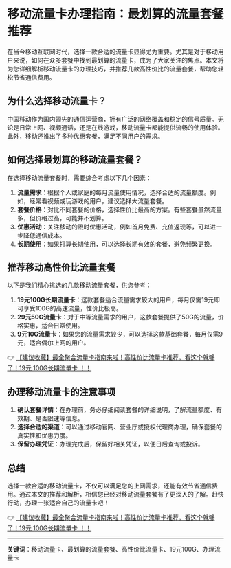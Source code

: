 # 移动流量卡办理指南：最划算的流量套餐推荐

在当今移动互联网时代，选择一款合适的流量卡显得尤为重要。尤其是对于移动用户来说，如何在众多套餐中找到最划算的流量卡，成为了大家关注的焦点。本文将为您详细解析移动流量卡的办理技巧，并推荐几款高性价比的流量套餐，帮助您轻松节省通信费用。

## 为什么选择移动流量卡？

中国移动作为国内领先的通信运营商，拥有广泛的网络覆盖和稳定的信号质量。无论是日常上网、视频通话，还是在线游戏，移动流量卡都能提供流畅的使用体验。此外，移动还推出了多种优惠套餐，满足不同用户的需求。

## 如何选择最划算的移动流量套餐？

在选择移动流量套餐时，需要综合考虑以下几个因素：

1. **流量需求**：根据个人或家庭的每月流量使用情况，选择合适的流量额度。例如，经常看视频或玩游戏的用户，建议选择大流量套餐。
2. **套餐价格**：对比不同套餐的价格，选择性价比最高的方案。有些套餐虽然流量多，但价格过高，可能并不划算。
3. **优惠活动**：关注移动的限时优惠活动，例如首月免费、充值返现等，可以进一步降低通信成本。
4. **长期使用**：如果打算长期使用，可以选择长期有效的套餐，避免频繁更换。

## 推荐移动高性价比流量套餐

以下是我们精心挑选的几款移动流量套餐，供您参考：

1. **19元100G长期流量卡**：这款套餐适合流量需求较大的用户，每月仅需19元即可享受100G的高速流量，性价比极高。
2. **29元50G流量卡**：对于中等流量需求的用户，这款套餐提供了50G的流量，价格实惠，适合日常使用。
3. **9元10G流量卡**：如果您的流量需求较少，可以选择这款基础套餐，每月仅需9元，适合偶尔上网的用户。

👉 [【建议收藏】最全聚合流量卡指南来啦！高性价比流量卡推荐，看这个就够了！19元 100G长期流量卡 ！！](https://bit.ly/Liuliangka)

## 办理移动流量卡的注意事项

1. **确认套餐详情**：在办理前，务必仔细阅读套餐的详细说明，了解流量额度、有效期、是否限速等信息。
2. **选择合适的渠道**：可以通过移动官网、营业厅或授权代理商办理，确保套餐的真实性和优惠力度。
3. **保留办理凭证**：办理完成后，保留好相关凭证，以便日后查询或投诉。

## 总结

选择一款合适的移动流量卡，不仅可以满足您的上网需求，还能有效节省通信费用。通过本文的推荐和解析，相信您已经对移动流量套餐有了更深入的了解。赶快行动，办理一张适合自己的流量卡吧！

👉 [【建议收藏】最全聚合流量卡指南来啦！高性价比流量卡推荐，看这个就够了！19元 100G长期流量卡 ！！](https://bit.ly/Liuliangka)

---

**关键词**：移动流量卡、最划算的流量套餐、高性价比流量卡、19元100G、办理流量卡